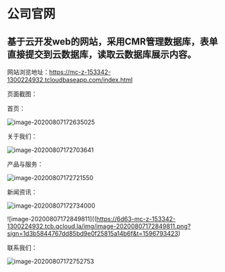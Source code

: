 # 公司官网

## 基于云开发web的网站，采用CMR管理数据库，表单直接提交到云数据库，读取云数据库展示内容。

网站浏览地址：https://mc-z-153342-1300224932.tcloudbaseapp.com/index.html

<u></u>

页面截图：

首页：

![image-20200807172635025](https://6d63-mc-z-153342-1300224932.tcb.qcloud.la/img/image-20200807172635025.png?sign=c703edeab893511fb4ba01019e76872e&t=1596793252)



关于我们：

![image-20200807172703641](https://6d63-mc-z-153342-1300224932.tcb.qcloud.la/img/image-20200807172703641.png?sign=803812dbb6a2b7cb8407c3dd27cb1dd0&t=1596793382)



产品与服务：

![image-20200807172721550](https://6d63-mc-z-153342-1300224932.tcb.qcloud.la/img/image-20200807172721550.png?sign=b098420052a109ae4ab5af0905e8698a&t=1596793389)



新闻资讯：

![image-20200807172734000](https://6d63-mc-z-153342-1300224932.tcb.qcloud.la/img/image-20200807172734000.png?sign=4f1f164f9e59fb6581247f8800dc347d&t=1596793398)

![image-20200807172849811]((https://6d63-mc-z-153342-1300224932.tcb.qcloud.la/img/image-20200807172849811.png?sign=1d3b5844767dd85bd9e0f25815a14b6f&t=1596793423)

联系我们：

![image-20200807172752753](https://6d63-mc-z-153342-1300224932.tcb.qcloud.la/img/image-20200807172752753.png?sign=bcd4261a698d7888ee8bd7595ed3cc4c&t=1596793446)
